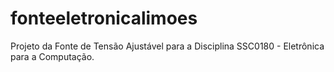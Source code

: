 # fonteeletronicalimoes
Projeto da Fonte de Tensão Ajustável para a Disciplina SSC0180 - Eletrônica para a Computação.
